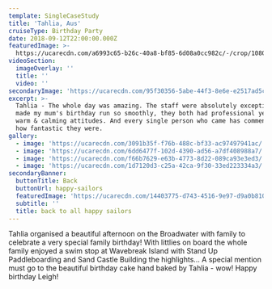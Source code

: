 ```yaml
---
template: SingleCaseStudy
title: 'Tahlia, Aus'
cruiseType: Birthday Party
date: 2018-09-12T22:00:00.000Z
featuredImage: >-
  https://ucarecdn.com/a6993c65-b26c-40a8-bf85-6d08a0cc982c/-/crop/1080x1112/0,86/-/preview/
videoSection:
  imageOverlay: ''
  title: ''
  video: ''
secondaryImage: 'https://ucarecdn.com/95f30356-5abe-44f3-8e6e-e2517ad5caa7/'
excerpt: >-
  Tahlia - The whole day was amazing. The staff were absolutely exceptional and
  made my mum's birthday run so smoothly, they both had professional yet very
  warm & calming attitudes. And every single person who came has commented on
  how fantastic they were.   
gallery:
  - image: 'https://ucarecdn.com/3091b35f-f76b-488c-bf33-ac97497941ac/'
  - image: 'https://ucarecdn.com/6dd6477f-102d-4390-ad56-a7df408988a7/'
  - image: 'https://ucarecdn.com/f66b7629-e63b-4773-8d22-089ca93e3ed3/'
  - image: 'https://ucarecdn.com/1d7120d3-c25a-42ca-9f30-33ed223334a3/'
secondaryBanner:
  buttonTitle: Back
  buttonUrl: happy-sailors
  featuredImage: 'https://ucarecdn.com/14403775-d743-4516-9e97-d9a0b8109e75/'
  subtitle: ''
  title: back to all happy sailors
---
```

Tahlia organised a beautiful afternoon on the Broadwater with family to celebrate a very special family birthday!   With littlies on board the whole family enjoyed a swim stop at Wavebreak Island with Stand Up Paddleboarding and Sand Castle Building the highlights...   A special mention must go to the beautiful birthday cake hand baked by Tahlia - wow!   Happy birthday Leigh!
